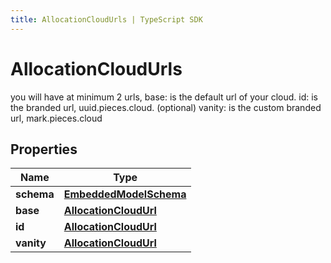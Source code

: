 ```yaml
---
title: AllocationCloudUrls | TypeScript SDK
---
```



# AllocationCloudUrls

you will have at minimum 2 urls,  base: is the default url of your cloud.  id: is the branded url, uuid.pieces.cloud.  (optional) vanity: is the custom branded url, mark.pieces.cloud

## Properties

Name | Type
------------ | -------------
**schema** | [**EmbeddedModelSchema**](EmbeddedModelSchema)
**base** | [**AllocationCloudUrl**](AllocationCloudUrl)
**id** | [**AllocationCloudUrl**](AllocationCloudUrl)
**vanity** | [**AllocationCloudUrl**](AllocationCloudUrl)


